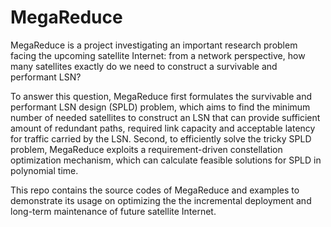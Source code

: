 # MegaReduce

MegaReduce is a project investigating an important research problem facing the upcoming satellite Internet: from a network perspective, how many satellites exactly do we need to construct a survivable and performant LSN? 

To answer this question, MegaReduce first formulates the survivable and performant LSN design (SPLD) problem, which aims to find the minimum number of needed satellites to construct an LSN that can provide sufficient amount of redundant paths, required link capacity and acceptable latency for traffic carried by the LSN. Second, to efficiently solve the tricky SPLD problem, MegaReduce exploits a requirement-driven constellation optimization mechanism, which can calculate feasible solutions for SPLD in polynomial time. 

This repo contains the source codes of MegaReduce and examples to demonstrate its usage on optimizing the the incremental deployment and long-term maintenance of future satellite Internet.